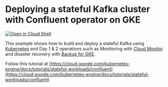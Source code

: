# Deploying a stateful Kafka cluster with Confluent operator on GKE

[![Open in Cloud Shell](https://gstatic.com/cloudssh/images/open-btn.svg)](https://ssh.cloud.google.com/cloudshell/editor?cloudshell_git_repo=https://github.com/GoogleCloudPlatform/kubernetes-engine-samples&cloudshell_tutorial=cloudshell/tutorial.md&cloudshell_workspace=gke-kafka-confluent)

This example shows how to build and deploy a stateful Kafka using [Kubernetes](https://kubernetes.io) and Day 1 & 2 operations such as Monitoring with [Cloud Monitor](https://cloud.google.com/monitoring) and disaster recovery with [Backup for GKE](https://cloud.google.com/kubernetes-engine/docs/add-on/backup-for-gke/concepts/backup-for-gke).

Follow this tutorial at [https://cloud.google.com/kubernetes-engine/docs/tutorials/stateful-workloads/confluent](https://cloud.google.com/kubernetes-engine/docs/tutorials/stateful-workloads/confluent)
